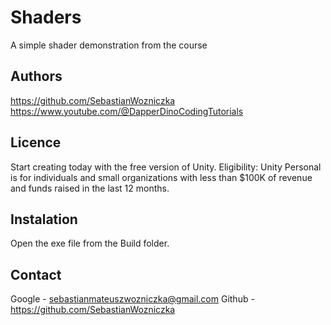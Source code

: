 # Shaders
A simple shader demonstration from the course

## Authors
https://github.com/SebastianWozniczka
https://www.youtube.com/@DapperDinoCodingTutorials

## Licence
Start creating today with the free version of Unity. Eligibility: Unity Personal is for individuals and small organizations with less than $100K of revenue and funds raised in the last 12 months.

## Instalation
Open the exe file from the Build folder.

## Contact
Google - sebastianmateuszwozniczka@gmail.com 
Github - https://github.com/SebastianWozniczka

